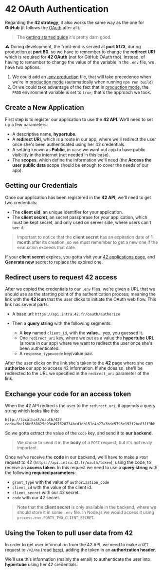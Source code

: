 # 42 OAuth Authentication
Regarding the **42 strategy**, it also works the same way as the one for **GitHub** (it follows the [OAuth](https://en.wikipedia.org/wiki/OAuth) after all).

> The [getting started guide](https://api.intra.42.fr/apidoc/guides/getting_started) it's pretty darn good.

⚠ During development, the front-end is served at **port 5173**, during production at **port 80**, so we have to remember to change the **redirect URI** which is required for **42 OAuth** (not for GitHub OAuth tho). Instead, of having to remember to change the value of the variable in the `.env` file, we have two options:

1. We could add an [.env.production](https://vitejs.dev/guide/env-and-mode.html) file, that will take precedence when we're in [production mode](https://vitejs.dev/guide/env-and-mode.html#modes) (automatically when running `npm run build`)
2. Or we could take advantage of the fact that in [production mode](https://vitejs.dev/guide/env-and-mode.html#modes), the `PROD` environment variable is set to `true`; that's the approach we took.

## Create a New Application
First step is to register our application to use the **42 API**. We'll need to set up a few parameters:

* A descriptive name, **hypertube**.
* A **redirect URI**, which is a route in our app, where we'll redirect the user once she's been authenticated using her 42 credentials.
* A setting known as **Public**, in case we want out app to have public visibility in the internet (not needed in this case).
* The **scopes**, which define the information we'll need (the **Access the user public data** scope should be enough to cover the needs of our app).

## Getting our Credentials
Once our application has been registered in the **42 API**, we'll need to get two credentials:

* The **client uid**, an unique identifier for your application.
* The **client secret**, an secret passphrase for your application, which must be kept secret, and only used on server side, where users can't see it.

> Important to notice that the **client secret** has an expiration date of **1 month** after its creation, so we must remember to get a new one if the evaluation exceeds that date.

If your **client secret** expires, you gotta visit your [42 applications page](https://profile.intra.42.fr/oauth/applications), and **Generate new** secret to replace the expired one.

## Redirect users to request 42 access
After we copied the credentials to our ``.env`` files, we're given a URL that we should use as the starting point of the authentication process; meaning the link with the **42 icon** that the user clicks to initiate the OAuth web flow. This link has several parts:

* A base url: ``https://api.intra.42.fr/oauth/authorize``
* Then a **query string** with the following segments:

    * A **key** named ``client_id``, with the **value**... yep, you guessed it.
    * One ``redirect_uri`` key, where we put as a value the **hypertube URL** (a route in our app) where we want to redirect the user once she's been authenticated.
    * A ``response_type=code`` key/value pair.

After the user clicks on the link she's taken to the **42** page where she can **authorize** our app to access 42 information. If she does so, she'll be redirected to the URL we specified in the ``redirect_uri`` parameter of the link.

## Exchange your code for an access token
When the 42 API redirects the user to the ``redirect_uri``, it appends a query string which looks like this:
```
http://localhost/oauth/42?code=fbc166c638629c93e497628734bcd1db151c4b27a3bde5793e192f2bc831f3bb
```

So we gotta extract the value of the ``code`` key, and send it to **our backend**.

> We chose to send it in the **body** of a ``POST`` request, but it's not really important.

Once we've receive the **code** in our backend, we'll have to make a ``POST`` request to 42 (``https://api.intra.42.fr/oauth/token``), using the code, to receive an **access token**. In this request we need to use a **query string** with the following **required parameters**:

* ``grant_type`` with the value of ``authorization_code``
* ``client_id`` with the value of the client id.
* ``client_secret`` with our 42 secret.
* ``code`` with our 42 secret.

> Note that the **client secret** is only available in the backend, where we should store it in some ``.env`` file. In Node.js we would access it using ``process.env.FORTY_TWO_CLIENT_SECRET``.

## Using the Token to pull user data from 42
In order to get user information from the 42 API, we need to make a ``GET`` request to ``/v2/me`` (read [here](https://api.intra.42.fr/apidoc/2.0/users/me.html)), adding the token in an **authorization header**.

We'll use this information (mainly the email) to authenticate the user into **hypertube** using her 42 credentials.
